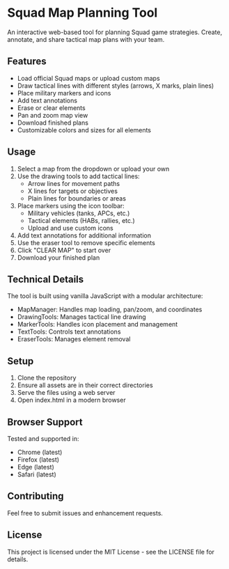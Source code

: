 # Squad Map Planning Tool

An interactive web-based tool for planning Squad game strategies. Create, annotate, and share tactical map plans with your team.

## Features

- Load official Squad maps or upload custom maps
- Draw tactical lines with different styles (arrows, X marks, plain lines)
- Place military markers and icons
- Add text annotations
- Erase or clear elements
- Pan and zoom map view
- Download finished plans
- Customizable colors and sizes for all elements

## Usage

1. Select a map from the dropdown or upload your own
2. Use the drawing tools to add tactical lines:
   - Arrow lines for movement paths
   - X lines for targets or objectives
   - Plain lines for boundaries or areas
3. Place markers using the icon toolbar:
   - Military vehicles (tanks, APCs, etc.)
   - Tactical elements (HABs, rallies, etc.)
   - Upload and use custom icons
4. Add text annotations for additional information
5. Use the eraser tool to remove specific elements
6. Click "CLEAR MAP" to start over
7. Download your finished plan

## Technical Details

The tool is built using vanilla JavaScript with a modular architecture:
- MapManager: Handles map loading, pan/zoom, and coordinates
- DrawingTools: Manages tactical line drawing
- MarkerTools: Handles icon placement and management
- TextTools: Controls text annotations
- EraserTools: Manages element removal

## Setup

1. Clone the repository
2. Ensure all assets are in their correct directories
3. Serve the files using a web server
4. Open index.html in a modern browser

## Browser Support

Tested and supported in:
- Chrome (latest)
- Firefox (latest)
- Edge (latest)
- Safari (latest)

## Contributing

Feel free to submit issues and enhancement requests.

## License

This project is licensed under the MIT License - see the LICENSE file for details.
